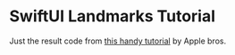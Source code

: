 # SwiftUI Landmarks Tutorial

Just the result code from [this handy tutorial](https://developer.apple.com/tutorials/swiftui) by Apple bros.
